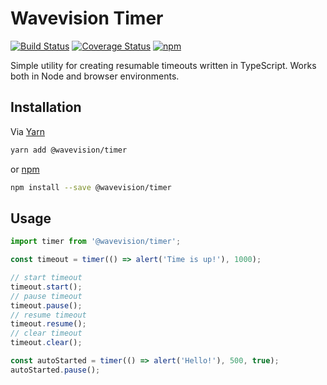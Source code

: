 # Wavevision Timer

[![Build Status](https://travis-ci.org/wavevision/timer.svg?branch=master)](https://travis-ci.org/wavevision/timer)
[![Coverage Status](https://coveralls.io/repos/github/wavevision/timer/badge.svg?branch=master)](https://coveralls.io/github/wavevision/timer?branch=master)
[![npm](https://img.shields.io/npm/v/@wavevision/timer)](https://www.npmjs.com/package/@wavevision/timer)

Simple utility for creating resumable timeouts written in TypeScript. Works both in Node and browser environments.

## Installation

Via [Yarn](https://yarnpkg.com)

```bash
yarn add @wavevision/timer
```

or [npm](https://npmjs.com)

```bash
npm install --save @wavevision/timer
```

## Usage

```typescript
import timer from '@wavevision/timer';

const timeout = timer(() => alert('Time is up!'), 1000);

// start timeout
timeout.start();
// pause timeout
timeout.pause();
// resume timeout
timeout.resume();
// clear timeout
timeout.clear();

const autoStarted = timer(() => alert('Hello!'), 500, true);
autoStarted.pause();
```
